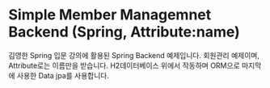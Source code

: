 # Simple Member Managemnet Backend (Spring, Attribute:name)

김영한 Spring 입문 강의에 활용된 Spring Backend 예제입니다. 회원관리 예제이며, Attribute로는 이름만을 받습니다. H2데이터베이스 위에서 작동하며 ORM으로 마지막에 사용한 Data jpa를 사용합니다.
